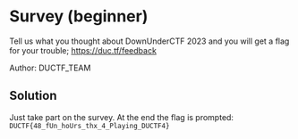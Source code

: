 # Survey (beginner)
Tell us what you thought about DownUnderCTF 2023 and you will get a flag for your trouble; https://duc.tf/feedback

Author: DUCTF\_TEAM

## Solution
Just take part on the survey. At the end the flag is prompted: `DUCTF{48_fUn_hoUrs_thx_4_Playing_DUCTF4}`
